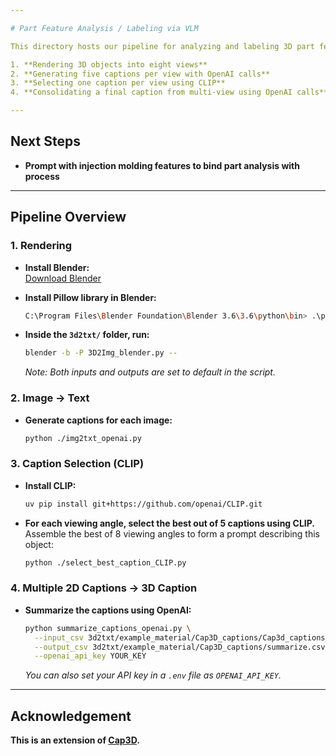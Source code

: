 ```yaml
---

# Part Feature Analysis / Labeling via VLM

This directory hosts our pipeline for analyzing and labeling 3D part features using vision-language models (VLMs). The process involves

1. **Rendering 3D objects into eight views**
2. **Generating five captions per view with OpenAI calls**
3. **Selecting one caption per view using CLIP**
4. **Consolidating a final caption from multi-view using OpenAI calls**

---
```


## Next Steps

- **Prompt with injection molding features to bind part analysis with process**

---

## Pipeline Overview

### 1. Rendering

- **Install Blender:**  
  [Download Blender](https://www.blender.org/download/)

- **Install Pillow library in Blender:**
  ```sh
  C:\Program Files\Blender Foundation\Blender 3.6\3.6\python\bin> .\python.exe -m pip install Pillow
  ```

- **Inside the `3d2txt/` folder, run:**
  ```sh
  blender -b -P 3D2Img_blender.py --
  ```
  *Note: Both inputs and outputs are set to default in the script.*

### 2. Image → Text

- **Generate captions for each image:**
  ```sh
  python ./img2txt_openai.py
  ```

### 3. Caption Selection (CLIP)

- **Install CLIP:**
  ```sh
  uv pip install git+https://github.com/openai/CLIP.git
  ```

- **For each viewing angle, select the best out of 5 captions using CLIP.**
  Assemble the best of 8 viewing angles to form a prompt describing this object:
  ```sh
  python ./select_best_caption_CLIP.py
  ```

### 4. Multiple 2D Captions → 3D Caption

- **Summarize the captions using OpenAI:**
  ```sh
  python summarize_captions_openai.py \
    --input_csv 3d2txt/example_material/Cap3D_captions/Cap3d_captions_final.csv \
    --output_csv 3d2txt/example_material/Cap3D_captions/summarize.csv \
    --openai_api_key YOUR_KEY
  ```
  *You can also set your API key in a `.env` file as `OPENAI_API_KEY`.*


---

## Acknowledgement

**This is an extension of [Cap3D](https://github.com/crockwell/Cap3D).**


